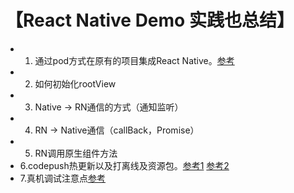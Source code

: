 # 【React Native Demo 实践也总结】
* 1. 通过pod方式在原有的项目集成React Native。[参考](https://www.jianshu.com/p/3dc9d70a790f)
* 2. 如何初始化rootView  
* 3. Native -> RN通信的方式（通知监听）
* 4. RN -> Native通信（callBack，Promise）
* 5. RN调用原生组件方法
* 6.codepush热更新以及打离线及资源包。[参考1](http://blog.csdn.net/sinat_17775997/article/details/69364463) [参考2](https://www.jianshu.com/p/cbc6a1dbfe30)
* 7.真机调试注意点[参考](https://www.jianshu.com/p/330eb37a71c3)


